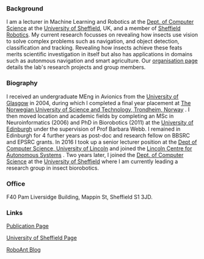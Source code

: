 ###  Background

I am a lecturer in Machine Learning and Robotics at the [Dept. of Computer Science](https://www.sheffield.ac.uk/dcs) at the [University of Sheffield](https://www.sheffield.ac.uk/), UK, and a member of [Sheffield Robotics](https://www.sheffieldrobotics.ac.uk/).  My current research focusses on revealing how insects use vision to solve complex problems such as navigation, and object detection, classification and tracking. Revealing how insects achieve these feats merits scientific investigation in itself but also has applications in domains such as autonmous navigation and smart agriculture.  Our [organisation page](https://manganlab.github.io) details the lab's research projects and group members.

###  Biography

I received an undergraduate MEng in Avionics from the [University of Glasgow](https://www.gla.ac.uk/) in 2004, during which I completed a final year placement at [The Norwegian University of Science and Technology, Trondheim, Norway](https://www.ntnu.edu/) .  I then moved location and academic fields by completing an MSc in Neuroinformatics (2006) and PhD in Biorobotics (2011) at the [University of Edinburgh](https://www.ed.ac.uk/home) under the supervision of Prof Barbara Webb.  I remained in Edinburgh for 4 further years as post-doc and research fellow on BBSRC and EPSRC grants.  In 2016 I took up a senior lecturer position at the [Dept of Computer Science, University of Lincoln](https://www.lincoln.ac.uk/home/socs/)  and joined the [Lincoln Centre for Autonomous Systems](https://lcas.lincoln.ac.uk/wp/category/lcas/) .  Two years later, I joined the [Dept. of Computer Science](https://www.sheffield.ac.uk/dcs) at the [University of Sheffield](https://www.sheffield.ac.uk/) where I am currently leading a research group in insect biorobotics.   

###  Office

F40 Pam Liversidge Building, Mappin St, Sheffield S1 3JD.

###  Links

[Publication Page](https://scholar.google.co.uk/citations?user=VeeNOGgAAAAJ&hl=en) 

[University of Sheffield Page](https://www.sheffield.ac.uk/dcs/people/academic/mmangan/profile) 

[RoboAnt Blog](https://blog.inf.ed.ac.uk/insectrobotics/roboant/) 


  
